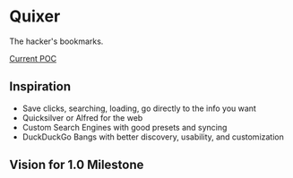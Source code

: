 # Quixer

The hacker's bookmarks.

[Current POC](http://quixer.cmp.onl/)

## Inspiration
 - Save clicks, searching, loading, go directly to the info you want
 - Quicksilver or Alfred for the web
 - Custom Search Engines with good presets and syncing
 - DuckDuckGo Bangs with better discovery, usability, and customization

## Vision for 1.0 Milestone
